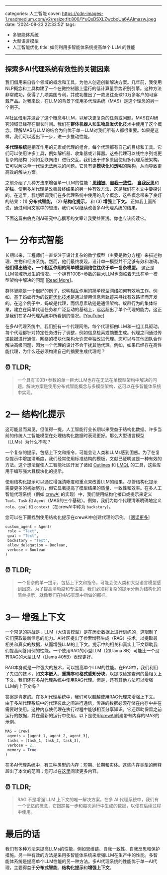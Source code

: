 
---
categories: 人工智能
cover: https://cdn-images-1.readmedium.com/v2/resize:fit:800/1*uQsDSXLZwcboUa6AAImazw.jpeg
date: '2024-08-23 22:33:52'
tags:
  - 多智能体系统
  - 大型语言模型
  - 人工智能优化
title: 如何利用多智能体系统提高单个 LLM 的性能

---

## 探索多AI代理系统有效性的关键因素

我们借用来自各个领域的概念和工具，为他人创造创新解决方案。几年前，我使用NLP概念和工具构建了一个在微控制器上运行的低计算量手势识别引擎。这种方法非常成功，获得了几项美国专利，并成功推出了一款发往全球10万多客户的可穿戴产品。对我来说，在LLM的背景下使用多代理系统（MAS）是这个理念的另一个例子。

AI社区借用并混合了这个概念与LLM，以解决更复杂的任务或问题。MAS在AI研究领域已经存在很长时间。我们在**群体机器人**和**生物启发优化**技术中使用了这个概念。理解MAS与LLM的结合为何优于单一LLM对我们所有人都很重要。如果是这样，我们可以迈出下一步，进一步推动性能。

**多代理系统**是相互作用的元素或代理的组合。每个代理都有自己的目标和工具。它们可以使用许多工具，例如解析器、收集器或计算器。这些代理可以线性序列或更复杂的结构（例如互联网络）进行交互。我们出于许多原因使用多代理系统架构。它可以解决单一代理无法解决的问题。它具有更**模块化**和**透明**的架构，从而导致更高效的解决方案。

之前介绍了几种方法来增强单一LLM的性能：[**思维链**](https://arxiv.org/pdf/2201.11903)、[**自我一致性**](https://arxiv.org/pdf/2203.11171)**、** [**自我反思**](https://arxiv.org/pdf/2310.03714)和[**护栏**](https://arxiv.org/pdf/2305.14292)。使用多AI代理是改善最终结果的另一种有效方法，这是我们在本文中要探讨的。在这里，我想强调我们在多代理系统中使用的几个概念，这些概念带来了良好的结果：(1) **分布式智能，** (2) **结构化提示，** 和 (3) **增强上下文。** 正如我上面所说，通过利用文献中的想法，我们可以继续改善多AI代理系统的结果。

下面这篇由伯克利AI研究中心撰写的文章让我受益匪浅。你也应该阅读它。

# 1— 分布式智能

长期以来，工程师们一直专注于设计复杂的数学模型（主要是微分方程）来描述物理、生物和经济系统。然而，他们最终发现，设计单一模型并不足够有效和准确。**他们得出结论，一个相互作用的简单模型网络往往优于单一复杂模型。** 这正是LLM领域所发生的情况。一个拥有100B+参数的巨大LLM也面临着无法在单一模型架构中解决的问题 [[Read More](https://uwaterloo.ca/complexity-innovation/about/what-are-complex-systems)]。

群体智能是一个很好的例子，说明相互作用的简单模型网络如何有效地工作。例如，基于蚂蚁行为的[蚁群优化技术](https://en.wikipedia.org/wiki/Ant_colony_optimization_algorithms)是通过使用信息素轨迹来寻找有效路径而开发的。在这个例子中，蚂蚁是代理，而信息素轨迹是通信架构。蚁群行为的集体结果，建立在简单代理任务和广泛互动的基础上，远远超出了单个代理的能力。这正是我们在多AI代理系统中所看到的情况。[[YouTube](https://www.youtube.com/watch?v=xWSkbsIRNMg)]

在多AI代理系统中，我们拥有一个代理网络，每个代理都由LLM和一组工具驱动。每个代理都针对特定任务进行了调整，例如信息检索或摘要生成。代理之间通过传递数据进行通信。网络的模块化架构允许您单独改进代理。您可以与其他团队合作解决高级问题，因为一个代理的设计不会干扰其他代理。例如，如果已经存在高性能代理，为什么还必须构建自己的摘要生成代理呢？

## ⏰ TLDR;


> 一个具有100B+参数的单一巨大LLM也存在无法在单模型架构中解决的问题。解决方案是使用分布式智能概念与多模型架构，这可以在多智能体系统中实现。

# 2— 结构化提示

这可能显而易见，但值得一提。人工智能行业长期以来受益于结构化数据。许多当前的传统人工智能模型在处理结构化数据时表现更好。那么大型语言模型（LLMs）为什么不呢？

一个复杂的提示，包括上下文和指令，可能会让人类和LLMs感到困惑。为了在复杂提示中增加清晰度，我们经常使用标准结构的模板，文献已证明这是一种有效的方法。这个想法促使人工智能社区开发了诸如 [Outlines](https://outlines-dev.github.io/outlines/welcome/) 和 [LMQL](https://lmql.ai/) 的工具，这些库用于编写强大且模块化的提示。

使用结构化提示可以通过增强清晰度和重点来改善LLM的结果。尽管结构化提示需要更多的初始努力，但它显著提高了模型结果的质量、一致性和效率。在多人工智能代理系统（例如 [crewAI](https://www.crewai.com/) 的实现）中，我们使用结构化接口或提示来定义 `Tool`、`Task` 和 `Agent`（MAS的三个基础）。例如，我们为每个代理清晰明确地定义 `role`、`goal` 和 `context`（在crewAI中称为 `backstory`）。

您可以在下面找到使用结构化提示在crewAI中创建代理的示例。 [[阅读更多](https://docs.crewai.com/core-concepts/Agents/#creating-an-agent:~:text=%23%20Example%3A%20Creating%20an%20agent%20with%20all%20attributes)]


```python
custom_agent = Agent(
 role = "Text",
 goal = "Text",
 backstory = "Text",
 allow_delegation = Boolean,
 verbose = Boolean
)
```

## ⏰ TLDR;

> 一个复杂的单一提示，包括上下文和指令，可能会使人类和大型语言模型感到困惑。为了提高清晰度和专注度，我们必须将复杂的提示分解为结构化的简单提示，就像我们在MAS实现中所做的那样。

# 3— 增强上下文

一个常见的挑战是，LLM（大语言模型）是在历史数据上进行训练的，这限制了它们获取最新信息的能力。AI社区提出了检索增强生成（RAG）技术，以提取最相关和真实的数据，从而增强LLM的上下文。提示中的相关和真实上下文帮助我们提高问答用例的性能。一个使用RAG的小型LLM（如Llama 8B）可能比一个没有RAG的大型LLM（Llama 405B）表现更好。

RAG本身就是一种强大的技术，可以提高单个LLM的性能。在RAG中，我们利用了先进的技术，如**文本嵌入**、**重排序**和**格式感知分块**，以提取给定查询的最相关上下文。我们还在多AI代理系统中使用RAG代理。但是，还有其他方法可以增强LLM的上下文吗？

答案是肯定的。在多AI代理系统中，我们可以超越使用RAG代理来增强上下文。由于多AI代理系统中的代理彼此之间进行通信，传递的数据必须存储在内存中并在需要时使用。这种内存使代理在执行过程中能够相互分享知识。它还帮助保留之前运行的数据，并在最新的运行中使用。以下是使用[crewAI](https://www.crewai.com/)创建带有内存的MAS的示例。

```python
MAS = Crew(
 agents = [agent_1, agent_2, agent_3],
 tasks = [task_1, task_2, task_3],
 verbose = 2,
 memory = True 
)
```
在多AI代理系统中，有三种类型的内存：短期、长期和实体。这些内存类型的解释超出了本文的范围；您可以在[这里](https://docs.crewai.com/core-concepts/Memory/)阅读更多内容。

## ⏰ TLDR;

> RAG 不是增强 LLM 上下文的唯一解决方案。在多 AI 代理系统中，我们有一个记忆的概念，它跟踪每一步和每次运行中生成的数据，以便在后续过程中使用。

# 最后的话

我们有多种方法来提高LLMs的性能，例如思维链、自我一致性、自我反思和保护措施。另一种有效的方法是采用多智能体系统来增强LLM在生产中的性能。多智能体系统是提高单个LLM性能的另一种方法。多AI代理系统的性能优于单一AI代理，主要得益于**分布式智能**、**结构化提示**和**增强上下文**。

